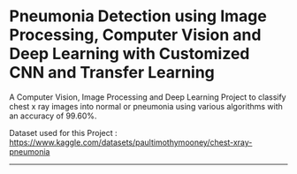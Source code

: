 # Pneumonia Detection using Image Processing, Computer Vision and Deep Learning with Customized CNN and Transfer Learning
A Computer Vision, Image Processing and Deep Learning Project to classify chest x ray images into normal or pneumonia using various algorithms with an accuracy of 99.60%.

Dataset used for this Project : https://www.kaggle.com/datasets/paultimothymooney/chest-xray-pneumonia

<hr>
